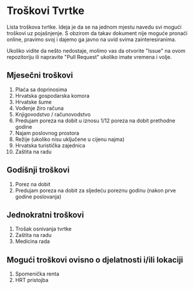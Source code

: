 # Troškovi Tvrtke
Lista troškova tvrtke. Ideja je da se na jednom mjestu navedu svi mogući troškovi uz pojašnjenje. S obzirom da takav dokument nije moguće pronaći online, pravimo svoj i dajemo ga javno na uvid svima zainteresiranima. 

Ukoliko vidite da nešto nedostaje, molimo vas da otvorite "Issue" na ovom repozitoriju ili napravite "Pull Request" ukoliko imate vremena i volje. 

## Mjesečni troškovi 
1. Plaća sa doprinosima
2. Hrvatska gospodarska komora 
3. Hrvatske šume
4. Vođenje žiro računa
5. Knjigovodstvo / računovodstvo
6. Predujam poreza na dobit u iznosu 1/12 poreza na dobit prethodne godine
7. Najam poslovnog prostora
8. Režije (ukoliko nisu uključene u cijenu najma)
9. Hrvatska turistička zajednica
10. Zaštita na radu

## Godišnji troškovi 
1. Porez na dobit
2. Predujam poreza na dobit za sljedeću poreznu godinu (nakon prve godine poslovanja)

## Jednokratni troškovi 
1. Trošak osnivanja tvrtke 
2. Zaštita na radu
3. Medicina rada

## Mogući troškovi ovisno o djelatnosti i/ili lokaciji
1. Spomenička renta
2. HRT pristojba
